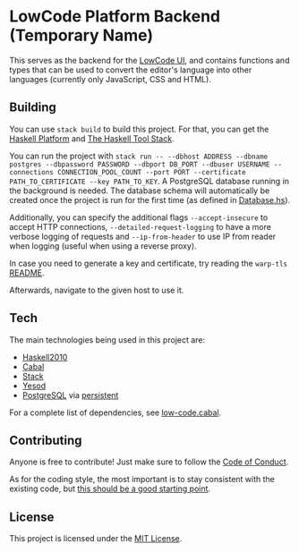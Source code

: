 # LowCode Platform Backend (Temporary Name)
This serves as the backend for the [LowCode UI](https://github.com/BrunoCaputo/low-code-ui), and contains functions and types that can be used to convert the editor's language into other languages (currently only JavaScript, CSS and HTML).

## Building
You can use `stack build` to build this project. For that, you can get the [Haskell Platform](https://www.haskell.org/platform/) and [The Haskell Tool Stack](https://docs.haskellstack.org/en/stable/install_and_upgrade/).

You can run the project with `stack run -- --dbhost ADDRESS --dbname postgres --dbpassword PASSWORD --dbport DB_PORT --dbuser USERNAME --connections CONNECTION_POOL_COUNT --port PORT --certificate PATH_TO_CERTIFICATE --key PATH_TO_KEY`. A PostgreSQL database running in the background is needed. The database schema will automatically be created once the project is run for the first time (as defined in [Database.hs](https://github.com/heitor-lassarote/low-code/blob/master/app/Database.hs#L25#L33)).

Additionally, you can specify the additional flags `--accept-insecure` to accept HTTP connections, `--detailed-request-logging` to have a more verbose logging of requests and `--ip-from-header` to use IP from reader when logging (useful when using a reverse proxy).

In case you need to generate a key and certificate, try reading the `warp-tls` [README](https://github.com/yesodweb/wai/blob/50d7a20ca31b9ff36b208ac2cb343c0821a93b25/warp-tls/README.md).

Afterwards, navigate to the given host to use it.

## Tech
The main technologies being used in this project are:
* [Haskell2010](https://www.haskell.org/)
* [Cabal](https://github.com/haskell/cabal)
* [Stack](https://github.com/commercialhaskell/stack)
* [Yesod](https://www.yesodweb.com/)
* [PostgreSQL](https://www.postgresql.org/) via [persistent](https://github.com/yesodweb/persistent)

For a complete list of dependencies, see [low-code.cabal](https://github.com/heitor-lassarote/low-code/blob/master/low-code.cabal).

## Contributing

Anyone is free to contribute! Just make sure to follow the [Code of Conduct](https://github.com/heitor-lassarote/low-code/blob/master/CODE_OF_CONDUCT.md).

As for the coding style, the most important is to stay consistent with the existing code, but [this should be a good starting point](https://github.com/tibbe/haskell-style-guide/blob/master/haskell-style.md).

## License
This project is licensed under the [MIT License](https://github.com/heitor-lassarote/low-code/blob/master/LICENSE).
